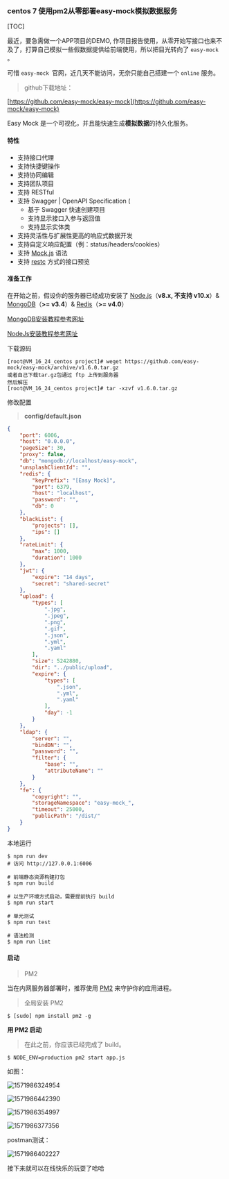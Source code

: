 ### centos 7 使用pm2从零部署easy-mock模拟数据服务

[TOC]

最近，要急需做一个APP项目的DEMO, 作项目报告使用，从零开始写接口也来不及了，打算自己模拟一些假数据提供给前端使用，所以把目光转向了 `easy-mock` 。

可惜 `easy-mock `官网，近几天不能访问，无奈只能自己搭建一个 `online` 服务。

> github下载地址：

[https://github.com/easy-mock/easy-mock](https://github.com/easy-mock/easy-mock)

Easy Mock 是一个可视化，并且能快速生成**模拟数据**的持久化服务。

#### 特性

- 支持接口代理
- 支持快捷键操作
- 支持协同编辑
- 支持团队项目
- 支持 RESTful
- 支持 Swagger | OpenAPI Specification (
  - 基于 Swagger 快速创建项目
  - 支持显示接口入参与返回值
  - 支持显示实体类
- 支持灵活性与扩展性更高的响应式数据开发
- 支持自定义响应配置（例：status/headers/cookies）
- 支持 [Mock.js](http://mockjs.com/) 语法
- 支持 [restc](https://github.com/ElemeFE/restc) 方式的接口预览

#### 准备工作

在开始之前，假设你的服务器已经成功安装了 [Node.js](https://nodejs.org/)（**v8.x, 不支持 v10.x**）& [MongoDB](https://www.mongodb.com/)（**>= v3.4**）& [Redis](https://redis.io/)（**>= v4.0**）

[MongoDB安装教程参考网址](https://juejin.im/post/5db295d7518825647313ae01)

[NodeJs安装教程参考网址](https://juejin.im/post/5d7b763d6fb9a06b0202f042)

下载源码

```shell
[root@VM_16_24_centos project]# weget https://github.com/easy-mock/easy-mock/archive/v1.6.0.tar.gz
或者自己下载tar.gz包通过 ftp 上传到服务器
然后解压
[root@VM_16_24_centos project]# tar -xzvf v1.6.0.tar.gz
```

修改配置

> **config/default.json**

```json
{
    "port": 6006,
    "host": "0.0.0.0",
    "pageSize": 30,
    "proxy": false,
    "db": "mongodb://localhost/easy-mock",
    "unsplashClientId": "",
    "redis": {
        "keyPrefix": "[Easy Mock]",
        "port": 6379,
        "host": "localhost",
        "password": "",
        "db": 0
    },
    "blackList": {
        "projects": [],
        "ips": []
    },
    "rateLimit": {
        "max": 1000,
        "duration": 1000
    },
    "jwt": {
        "expire": "14 days",
        "secret": "shared-secret"
    },
    "upload": {
        "types": [
            ".jpg",
            ".jpeg",
            ".png",
            ".gif",
            ".json",
            ".yml",
            ".yaml"
        ],
        "size": 5242880,
        "dir": "../public/upload",
        "expire": {
            "types": [
                ".json",
                ".yml",
                ".yaml"
            ],
            "day": -1
        }
    },
    "ldap": {
        "server": "",
        "bindDN": "",
        "password": "",
        "filter": {
            "base": "",
            "attributeName": ""
        }
    },
    "fe": {
        "copyright": "",
        "storageNamespace": "easy-mock_",
        "timeout": 25000,
        "publicPath": "/dist/"
    }
}

```

本地运行

```shell
$ npm run dev
# 访问 http://127.0.0.1:6006
```



```shell
# 前端静态资源构建打包
$ npm run build

# 以生产环境方式启动，需要提前执行 build
$ npm run start

# 单元测试
$ npm run test

# 语法检测
$ npm run lint
```

#### 启动

> PM2

当在内网服务器部署时，推荐使用 [PM2](https://github.com/Unitech/pm2) 来守护你的应用进程。

> 全局安装 PM2

```shell
$ [sudo] npm install pm2 -g
```

**用 PM2 启动**

> 在此之前，你应该已经完成了 build。

```shell
$ NODE_ENV=production pm2 start app.js
```

如图：

![1571986324954](../%E5%89%8D%E7%AB%AF%E7%9F%A5%E8%AF%86%E8%87%AA%E6%A3%80%E5%8D%95/assets/1571986324954.png)

![1571986442390](../%E5%89%8D%E7%AB%AF%E7%9F%A5%E8%AF%86%E8%87%AA%E6%A3%80%E5%8D%95/assets/1571986442390.png)

![1571986354997](../%E5%89%8D%E7%AB%AF%E7%9F%A5%E8%AF%86%E8%87%AA%E6%A3%80%E5%8D%95/assets/1571986354997.png)

![1571986377356](../%E5%89%8D%E7%AB%AF%E7%9F%A5%E8%AF%86%E8%87%AA%E6%A3%80%E5%8D%95/assets/1571986377356.png)

postman测试：

![1571986402227](../%E5%89%8D%E7%AB%AF%E7%9F%A5%E8%AF%86%E8%87%AA%E6%A3%80%E5%8D%95/assets/1571986402227.png)

接下来就可以在线快乐的玩耍了哈哈